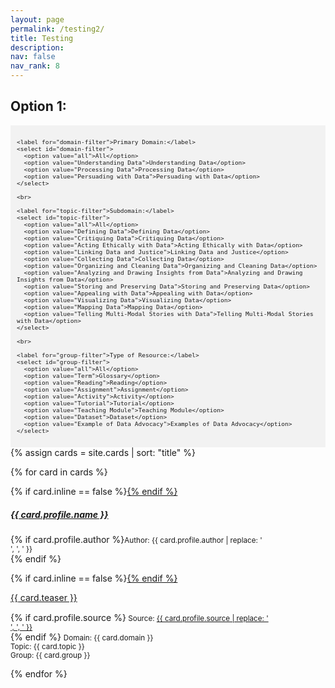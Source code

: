 ```yaml
---
layout: page
permalink: /testing2/
title: Testing
description: 
nav: false
nav_rank: 8
---
```

## Option 1:
<div style="background-color: #f2f2f2; padding: 10px;">
  <div id="filter-options" style="font-size: 0.8em;">
    
    <label for="domain-filter">Primary Domain:</label>
    <select id="domain-filter">
      <option value="all">All</option>
      <option value="Understanding Data">Understanding Data</option>
      <option value="Processing Data">Processing Data</option>
      <option value="Persuading with Data">Persuading with Data</option>
    </select>

    <br>

    <label for="topic-filter">Subdomain:</label>
    <select id="topic-filter">
      <option value="all">All</option>
      <option value="Defining Data">Defining Data</option>
      <option value="Critiquing Data">Critiquing Data</option>
      <option value="Acting Ethically with Data">Acting Ethically with Data</option>
      <option value="Linking Data and Justice">Linking Data and Justice</option>
      <option value="Collecting Data">Collecting Data</option>
      <option value="Organizing and Cleaning Data">Organizing and Cleaning Data</option>
      <option value="Analyzing and Drawing Insights from Data">Analyzing and Drawing Insights from Data</option>
      <option value="Storing and Preserving Data">Storing and Preserving Data</option>
      <option value="Appealing with Data">Appealing with Data</option>
      <option value="Visualizing Data">Visualizing Data</option>
      <option value="Mapping Data">Mapping Data</option>
      <option value="Telling Multi-Modal Stories with Data">Telling Multi-Modal Stories with Data</option>
    </select>

    <br>

    <label for="group-filter">Type of Resource:</label>
    <select id="group-filter">
      <option value="all">All</option>
      <option value="Term">Glossary</option>
      <option value="Reading">Reading</option>
      <option value="Assignment">Assignment</option>
      <option value="Activity">Activity</option>
      <option value="Tutorial">Tutorial</option>
      <option value="Teaching Module">Teaching Module</option>
      <option value="Dataset">Dataset</option>
      <option value="Example of Data Advocacy">Examples of Data Advocacy</option>
    </select>
  </div>
</div>

<div id="card-list">
{% assign cards = site.cards | sort: "title" %}

{% for card in cards %}
  <p>
    <div class="card {% if card.inline == false %}hoverable{% endif %}">
      <div class="row no-gutters">
        <div class="team">
          <div class="card-body">
            {% if card.inline == false %}<a href="{{ card.url | relative_url }}">{% endif %}
              <h5 class="card-title">{{ card.profile.name }}</h5></a>
            <p class="card-text">{% if card.profile.author %}<small class="test-muted">Author: {{ card.profile.author | replace: '<br />', ', ' }} </small><br>{% endif %}</p>
            {% if card.inline == false %}<a href="{{ card.url | relative_url }}">{% endif %}
              <p class="card-text">{{ card.teaser }}</p></a>
            <p class="card-text">
              <div style="height:1px;font-size:1px;">&nbsp;</div>
              {% if card.profile.source %}<small class="test-muted"><i class="fas fa-link"></i>  Source: <a href="{{ card.profile.source }}">{{ card.profile.source | replace: '<br />', ', ' }}</a> </small><br>{% endif %} 
              <small class="test-muted domain">Domain: {{ card.domain }}</small><br>
              <small class="test-muted topic">Topic: {{ card.topic }}</small><br>
              <small class="test-muted group">Group: {{ card.group }}</small><br>
            </p>
          </div>
        </div>
      </div>
    </div>
  </p>
{% endfor %}
</div>

<script>
document.addEventListener('DOMContentLoaded', function() {
  const domainFilter = document.getElementById('domain-filter');
  const topicFilter = document.getElementById('topic-filter');
  const groupFilter = document.getElementById('group-filter');
  const cards = document.querySelectorAll('.card');
  
  function filterCards() {
    const selectedDomain = domainFilter.value;
    const selectedTopic = topicFilter.value;
    const selectedGroup = groupFilter.value;
    
    cards.forEach(card => {
      const domain = card.querySelector('.domain').textContent.trim();
      const topic = card.querySelectorAll('.topic');
      const group = card.querySelector('.group').textContent.trim();
      
      const domainMatch = selectedDomain === 'all' || domain === selectedDomain;
      const topicMatch = selectedTopic === 'all' || Array.from(topic).some(topic => topic.textContent.trim() === selectedTopic);
      const groupMatch = selectedGroup === 'all' || group === selectedGroup;
      
      if (domainMatch && topicMatch && groupMatch) {
        card.style.display = 'block';
      } else {
        card.style.display = 'none';
      }
    });
  }
  
  domainFilter.addEventListener('change', filterCards);
  topicFilter.addEventListener('change', filterCards);
  groupFilter.addEventListener('change', filterCards);
});
</script>
